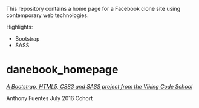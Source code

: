 
This repository contains a home page for a Facebook clone site using contemporary web technologies.

Highlights:

  * Bootstrap
  * SASS


# danebook_homepage

*[A Bootstrap, HTML5, CSS3 and SASS project from the Viking Code School](http://www.vikingcodeschool.com)*

Anthony Fuentes July 2016 Cohort

